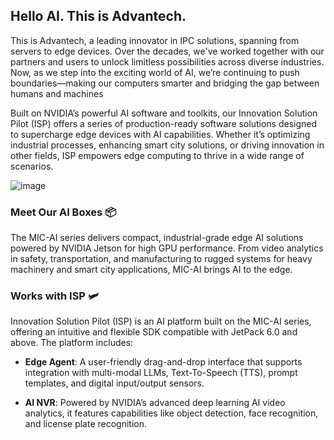## Hello AI. This is Advantech.

This is Advantech, a leading innovator in IPC solutions, spanning from servers to edge devices. Over the decades, we've worked together with our partners and users to unlock limitless possibilities across diverse industries. Now, as we step into the exciting world of AI, we’re continuing to push boundaries—making our computers smarter and bridging the gap between humans and machines

Built on NVIDIA’s powerful AI software and toolkits, our Innovation Solution Pilot (ISP) offers a series of production-ready software solutions designed to supercharge edge devices with AI capabilities. Whether it’s optimizing industrial processes, enhancing smart city solutions, or driving innovation in other fields, ISP empowers edge computing to thrive in a wide range of scenarios.

![image](https://github.com/user-attachments/assets/27b153bf-df5e-493b-bbe5-8e55a0b7afe9)

### Meet Our AI Boxes 📦

The MIC-AI series delivers compact, industrial-grade edge AI solutions powered by NVIDIA Jetson for high GPU performance. From video analytics in safety, transportation, and manufacturing to rugged systems for heavy machinery and smart city applications, MIC-AI brings AI to the edge.

### Works with ISP 🛩️

Innovation Solution Pilot (ISP) is an AI platform built on the MIC-AI series, offering an intuitive and flexible SDK compatible with JetPack 6.0 and above. The platform includes:

- **Edge Agent**: A user-friendly drag-and-drop interface that supports integration with multi-modal LLMs, Text-To-Speech (TTS), prompt templates, and digital input/output sensors.

- **AI NVR**: Powered by NVIDIA’s advanced deep learning AI video analytics, it features capabilities like object detection, face recognition, and license plate recognition.
